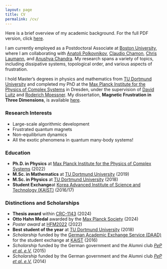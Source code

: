 ```yaml
---
layout: page
title: CV
permalink: /cv/
---
```


Here is a brief overview of my academic background. For the full PDF version, click [here](assets/cv.pdf).

I am currently employed as a Postdoctoral Associate at [Boston University](https://www.bu.edu/), where I am collaborating with [Anatoli Polkovnikov](https://www.bu.edu/eng/profile/anatoli-polkovnikov/), [Claudio Chamon](https://www.bu.edu/eng/profile/claudio-chamon/), [Chris Laumann](https://www.bu.edu/physics/profile/christopher-laumann/), and [Anushya Chandra](https://www.bu.edu/physics/profile/anushya-chandran/). My research spans a variety of topics, including dissipative systems, topological order, and various aspects of frustration.

I hold Master’s degrees in physics and mathematics from [TU Dortmund University](https://www.tu-dortmund.de/) and completed my PhD at the [Max Planck Institute for the Physics of Complex Systems](https://www.pks.mpg.de/) in Dresden, under the supervision of [David Luitz](https://dluitz.github.io/) and [Roderich Moessner](https://www.pks.mpg.de/moessner). My dissertation, **Magnetic Frustration in Three Dimensions**, is available [here](https://tud.qucosa.de/landing-page/?tx_dlf[id]=https%3A%2F%2Ftud.qucosa.de%2Fapi%2Fqucosa%253A82937%2Fmets).

### Research Interests

- Large-scale algorithmic development
- Frustrated quantum magnets
- Non-equilibrium dynamics
- All the exotic phenomena in quantum many-body systems!

### Education

- **Ph.D. in Physics**  at [Max Planck Institute for the Physics of Complex Systems](https://www.pks.mpg.de/) (2022)
- **M.Sc. in Mathematics**  at [TU Dortmund University](https://www.tu-dortmund.de/) (2019)
- **M.Sc. in Physics** at [TU Dortmund University](https://www.tu-dortmund.de/) (2018)
- **Student Exchange**at [Korea Advanced Institute of Science and Technology (KAIST)](https://www.kaist.ac.kr/en/) (2016/17)


### Distinctions and Scholarships

- **Thesis award** within [CRC-1143](https://tu-dresden.de/mn/physik/sfb1143?set_language=en) (2024)
- **Otto Hahn Medal** awarded by the [Max Planck Society](https://www.mpg.de/prizes/otto-hahn-medal) (2024)
- *Poster award* at [HFM2022](https://hfm2022.sciencesconf.org/) (2022)
- **Best student of the year** at [TU Dortmund University](https://physik.tu-dortmund.de/en/study/foerderung-von-studierenden/awards/best-of-year-prize/) (2018)
- *Scholarship* funded by the [German Academic Exchange Service (DAAD)](https://www.daad.de/en/) for the student exchange at [KAIST](https://www.kaist.ac.kr/en/) (2016)
- *Scholarship* funded by the German government and the Alumni club [*PeP et al. e.V.*](https://pep-dortmund.org/) (2015)
- *Scholarship* funded by the German government and the Alumni club [*PeP et al. e.V.*](https://pep-dortmund.org/) (2014)

